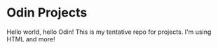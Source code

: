 # Odin Projects
Hello world, hello Odin!
This is my tentative repo for projects. I'm using HTML and more!
